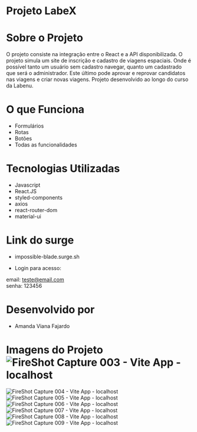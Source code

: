 # Projeto LabeX

# Sobre o Projeto 

O projeto consiste na integração entre o React e a API disponibilizada. O projeto simula um site de inscrição e cadastro de viagens espaciais. Onde é possível tanto um usuário sem cadastro navegar, quanto um cadastrado que será o administrador. Este último pode aprovar e reprovar candidatos nas viagens e criar novas viagens.
Projeto desenvolvido ao longo do curso da Labenu. 

# O que Funciona

- Formulários 
- Rotas 
- Botões
- Todas as funcionalidades

# Tecnologias Utilizadas

- Javascript 
- React.JS
- styled-components
- axios
- react-router-dom
- material-ui

# Link do surge

- impossible-blade.surge.sh

- Login para acesso: 

email: teste@email.com  
senha: 123456

# Desenvolvido por 

- Amanda Viana Fajardo

# Imagens do Projeto ![FireShot Capture 003 - Vite App - localhost](https://user-images.githubusercontent.com/98184031/214878226-5b378661-ce03-4b39-af7f-d4e566dd5113.png)
![FireShot Capture 004 - Vite App - localhost](https://user-images.githubusercontent.com/98184031/214878303-e6375030-42d1-4c38-a32e-503bf4f95c58.png)
![FireShot Capture 005 - Vite App - localhost](https://user-images.githubusercontent.com/98184031/214878314-ce08353b-ae8c-41bd-8fa2-838c9f58bbca.png)
![FireShot Capture 006 - Vite App - localhost](https://user-images.githubusercontent.com/98184031/214878317-a30221b1-d1bc-4914-bb41-3f3a4ebab76b.png)
![FireShot Capture 007 - Vite App - localhost](https://user-images.githubusercontent.com/98184031/214878321-d503fe60-9fd8-4f8f-88d0-736c655fc7ad.png)
![FireShot Capture 008 - Vite App - localhost](https://user-images.githubusercontent.com/98184031/214878323-84274152-3a52-4192-a557-582491be5935.png)
![FireShot Capture 009 - Vite App - localhost](https://user-images.githubusercontent.com/98184031/214878325-fd56b0c6-a876-47d9-a129-29cc63982872.png)
